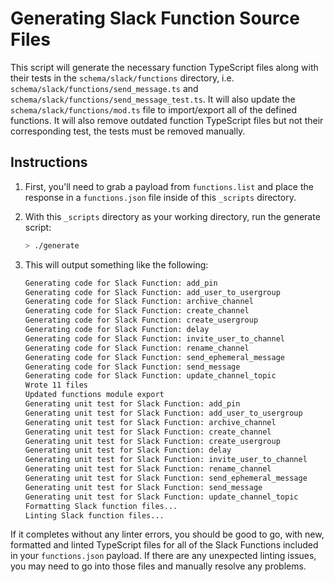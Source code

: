 # Generating Slack Function Source Files

This script will generate the necessary function TypeScript files along with
 their tests in the `schema/slack/functions` directory, i.e.
`schema/slack/functions/send_message.ts` and `schema/slack/functions/send_message_test.ts`.
It will also update the `schema/slack/functions/mod.ts` file to import/export all of the defined
functions. It will also remove outdated function TypeScript files but not
their corresponding test, the tests must be removed manually.

## Instructions

1. First, you'll need to grab a payload from `functions.list` and place the
   response in a `functions.json` file inside of this `_scripts` directory.

2. With this `_scripts` directory as your working directory, run the generate
   script:

   ```sh
   > ./generate
   ```

3. This will output something like the following:

   ```txt
   Generating code for Slack Function: add_pin
   Generating code for Slack Function: add_user_to_usergroup
   Generating code for Slack Function: archive_channel
   Generating code for Slack Function: create_channel
   Generating code for Slack Function: create_usergroup
   Generating code for Slack Function: delay
   Generating code for Slack Function: invite_user_to_channel
   Generating code for Slack Function: rename_channel
   Generating code for Slack Function: send_ephemeral_message
   Generating code for Slack Function: send_message
   Generating code for Slack Function: update_channel_topic
   Wrote 11 files
   Updated functions module export
   Generating unit test for Slack Function: add_pin
   Generating unit test for Slack Function: add_user_to_usergroup
   Generating unit test for Slack Function: archive_channel
   Generating unit test for Slack Function: create_channel
   Generating unit test for Slack Function: create_usergroup
   Generating unit test for Slack Function: delay
   Generating unit test for Slack Function: invite_user_to_channel
   Generating unit test for Slack Function: rename_channel
   Generating unit test for Slack Function: send_ephemeral_message
   Generating unit test for Slack Function: send_message
   Generating unit test for Slack Function: update_channel_topic
   Formatting Slack function files...
   Linting Slack function files...
   ```

If it completes without any linter errors, you should be good to go, with new,
formatted and linted TypeScript files for all of the Slack Functions included in
your `functions.json` payload. If there are any unexpected linting issues, you
may need to go into those files and manually resolve any problems.
